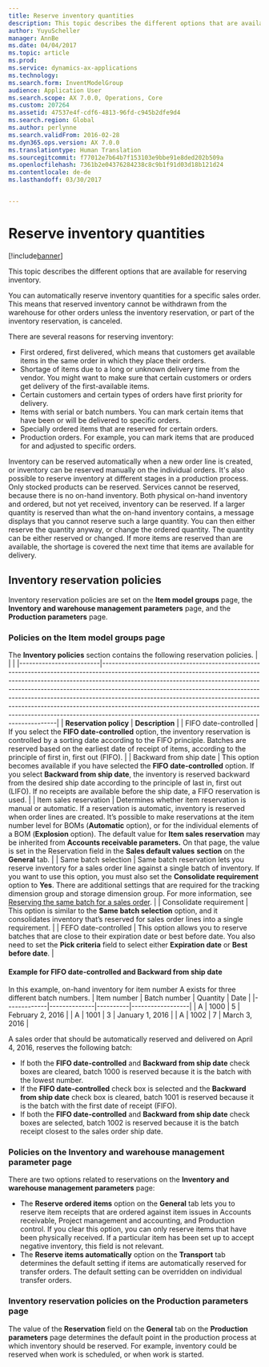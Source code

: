 ```yaml
---
title: Reserve inventory quantities
description: This topic describes the different options that are available for reserving inventory.
author: YuyuScheller
manager: AnnBe
ms.date: 04/04/2017
ms.topic: article
ms.prod: 
ms.service: dynamics-ax-applications
ms.technology: 
ms.search.form: InventModelGroup
audience: Application User
ms.search.scope: AX 7.0.0, Operations, Core
ms.custom: 207264
ms.assetid: 47537e4f-cdf6-4813-96fd-c945b2dfe9d4
ms.search.region: Global
ms.author: perlynne
ms.search.validFrom: 2016-02-28
ms.dyn365.ops.version: AX 7.0.0
ms.translationtype: Human Translation
ms.sourcegitcommit: f77012e7b64b7f153103e9bbe91e8ded202b509a
ms.openlocfilehash: 7361b2e04376284238c8c9b1f91d03d18b121d24
ms.contentlocale: de-de
ms.lasthandoff: 03/30/2017


---
```


# <a name="reserve-inventory-quantities"></a>Reserve inventory quantities

[!include[banner](../includes/banner.md)]


This topic describes the different options that are available for reserving inventory.

You can automatically reserve inventory quantities for a specific sales order. This means that reserved inventory cannot be withdrawn from the warehouse for other orders unless the inventory reservation, or part of the inventory reservation, is canceled.

There are several reasons for reserving inventory:
-   First ordered, first delivered, which means that customers get available items in the same order in which they place their orders.
-   Shortage of items due to a long or unknown delivery time from the vendor. You might want to make sure that certain customers or orders get delivery of the first-available items.
-   Certain customers and certain types of orders have first priority for delivery.
-   Items with serial or batch numbers. You can mark certain items that have been or will be delivered to specific orders.
-   Specially ordered items that are reserved for certain orders.
-   Production orders. For example, you can mark items that are produced for and adjusted to specific orders.

Inventory can be reserved automatically when a new order line is created, or inventory can be reserved manually on the individual orders. It's also possible to reserve inventory at different stages in a production process. Only stocked products can be reserved. Services cannot be reserved, because there is no on-hand inventory. Both physical on-hand inventory and ordered, but not yet received, inventory can be reserved. If a larger quantity is reserved than what the on-hand inventory contains, a message displays that you cannot reserve such a large quantity. You can then either reserve the quantity anyway, or change the ordered quantity. The quantity can be either reserved or changed. If more items are reserved than are available, the shortage is covered the next time that items are available for delivery.

## <a name="inventory-reservation-policies"></a>Inventory reservation policies
Inventory reservation policies are set on the **Item model groups** page, the **Inventory and warehouse management parameters** page, and the **Production parameters** page.
### <a name="policies-on-the-item-model-groups-page"></a>Policies on the Item model groups page

The **Inventory policies** section contains the following reservation policies.
|                         |                                                                                                                                                                                                                                                                                                                                                                                                                                                                                                                                                    |
|-------------------------|----------------------------------------------------------------------------------------------------------------------------------------------------------------------------------------------------------------------------------------------------------------------------------------------------------------------------------------------------------------------------------------------------------------------------------------------------------------------------------------------------------------------------------------------------|
| **Reservation policy**  | **Description**                                                                                                                                                                                                                                                                                                                                                                                                                                                                                                                                    |
| FIFO date-controlled    | If you select the **FIFO date-controlled** option, the inventory reservation is controlled by a sorting date according to the FIFO principle. Batches are reserved based on the earliest date of receipt of items, according to the principle of first in, first out (FIFO).                                                                                                                                                                                                                                                                       |
| Backward from ship date | This option becomes available if you have selected the **FIFO date-controlled** option. If you select **Backward from ship date**, the inventory is reserved backward from the desired ship date according to the principle of last in, first out (LIFO). If no receipts are available before the ship date, a FIFO reservation is used.                                                                                                                                                                                                           |
| Item sales reservation  | Determines whether item reservation is manual or automatic. If a reservation is automatic, inventory is reserved when order lines are created. It’s possible to make reservations at the item number level for BOMs (**Automatic** option), or for the individual elements of a BOM (**Explosion** option). The default value for **Item sales reservation** may be inherited from **Accounts receivable parameters.** On that page, the value is set in the Reservation field in the **Sales default values** **section** on the **General** tab. |
| Same batch selection    | Same batch reservation lets you reserve inventory for a sales order line against a single batch of inventory. If you want to use this option, you must also set the **Consolidate requirement** option to **Yes**. There are additional settings that are required for the tracking dimension group and storage dimension group. For more information, see [Reserving the same batch for a sales order](../sales-marketing/reserve-same-batch-sales-order.md).                                                          |
| Consolidate requirement | This option is similar to the **Same batch selection** option, and it consolidates inventory that’s reserved for sales order lines into a single requirement.                                                                                                                                                                                                                                                                                                                                                                                      |
| FEFO date-controlled    | This option allows you to reserve batches that are close to their expiration date or best before date. You also need to set the **Pick criteria** field to select either **Expiration date** or **Best before date**.                                                                                                                                                                                                                                                                                                                              |

#### <a name="example-for-fifo-date-controlled-and-backward-from-ship-date"></a>Example for FIFO date-controlled and Backward from ship date

In this example, on-hand inventory for item number A exists for three different batch numbers.
| Item number | Batch number | Quantity | Date             |
|-------------|--------------|----------|------------------|
| A           | 1000         | 5        | February 2, 2016 |
| A           | 1001         | 3        | January 1, 2016  |
| A           | 1002         | 7        | March 3, 2016    |

A sales order that should be automatically reserved and delivered on April 4, 2016, reserves the following batch:
-   If both the **FIFO date-controlled** and **Backward from ship date** check boxes are cleared, batch 1000 is reserved because it is the batch with the lowest number.
-   If the **FIFO date-controlled** check box is selected and the **Backward from ship date** check box is cleared, batch 1001 is reserved because it is the batch with the first date of receipt (FIFO).
-   If both the **FIFO date-controlled** and **Backward from ship date** check boxes are selected, batch 1002 is reserved because it is the batch receipt closest to the sales order ship date.

### <a name="policies-on-the-inventory-and-warehouse-management-parameter-page"></a>Policies on the Inventory and warehouse management parameter page

There are two options related to reservations on the **Inventory and warehouse management parameters** page:
-   The **Reserve ordered items** option on the **General** tab lets you to reserve item receipts that are ordered against item issues in Accounts receivable, Project management and accounting, and Production control. If you clear this option, you can only reserve items that have been physically received. If a particular item has been set up to accept negative inventory, this field is not relevant.
-   The **Reserve items automatically** option on the **Transport** tab determines the default setting if items are automatically reserved for transfer orders. The default setting can be overridden on individual transfer orders.

### <a name="inventory-reservation-policies-on-the-production-parameters-page"></a>Inventory reservation policies on the Production parameters page

The value of the **Reservation** field on the **General** tab on the **Production parameters** page determines the default point in the production process at which inventory should be reserved. For example, inventory could be reserved when work is scheduled, or when work is started.




